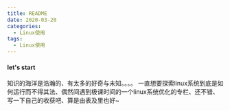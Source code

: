 ```yaml
---
title: README
date: 2020-03-20
categories:
  - Linux使用
tags:
  - Linux使用
---
```

#### let's start
知识的海洋是浩瀚的、有太多的好奇与未知。。。。
一直想要探索linux系统到底是如何运行而不得其法、偶然间遇到极课时间的一个linux系统优化的专栏、还不错、
写一下自己的收获吧、算是由表及里也好~
